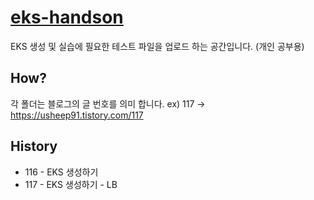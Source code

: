 # [eks-handson](https://usheep91.tistory.com/116)

EKS 생성 및 실습에 필요한 테스트 파일을 업로드 하는 공간입니다. (개인 공부용)


## How? 
각 폴더는 블로그의 글 번호를 의미 합니다.
ex) 117 -> https://usheep91.tistory.com/117


## History
* 116 - EKS 생성하기
* 117 - EKS 생성하기 - LB
